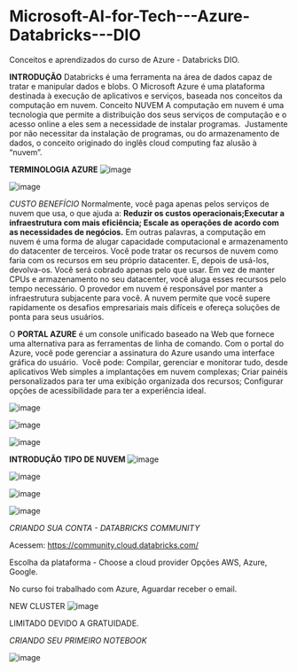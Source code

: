 # Microsoft-AI-for-Tech---Azure-Databricks---DIO
Conceitos e aprendizados do curso de Azure - Databricks DIO. 

**INTRODUÇÃO**
Databricks é uma ferramenta na área de dados capaz de tratar e manipular dados e blobs.
O Microsoft Azure é uma plataforma destinada à execução de aplicativos e serviços, baseada nos conceitos da computação em nuvem.​
Conceito NUVEM A computação em nuvem é uma tecnologia que permite a distribuição dos seus serviços de computação e o acesso online a eles sem a necessidade de instalar programas. ​
Justamente por não necessitar da instalação de programas, ou do armazenamento de dados, o conceito originado do inglês cloud computing faz alusão à “nuvem”.​

**TERMINOLOGIA AZURE**
​![image](https://github.com/user-attachments/assets/9854aad6-a892-4f37-a833-63538dc37b90)

![image](https://github.com/user-attachments/assets/1fdb08d5-a226-476f-b9fa-0e23a0909aab)

*CUSTO BENEFÍCIO*
Normalmente, você paga apenas pelos serviços de nuvem que usa, o que ajuda a:​
**Reduzir os custos operacionais;​
Executar a infraestrutura com mais eficiência;​
Escale as operações de acordo com as necessidades de negócios.​**
Em outras palavras, a computação em nuvem é uma forma de alugar capacidade computacional e armazenamento do datacenter de terceiros. Você pode tratar os recursos de nuvem como faria com os recursos em seu próprio datacenter. E, depois de usá-los, devolva-os. Você será cobrado apenas pelo que usar.
Em vez de manter CPUs e armazenamento no seu datacenter, você aluga esses recursos pelo tempo necessário. O provedor em nuvem é responsável por manter a infraestrutura subjacente para você. A nuvem permite que você supere rapidamente os desafios empresariais mais difíceis e ofereça soluções de ponta para seus usuários.​

O **PORTAL AZURE** é um console unificado baseado na Web que fornece uma alternativa para as ferramentas de linha de comando. ​
Com o portal do Azure, você pode gerenciar a assinatura do Azure usando uma interface gráfica do usuário. ​
Você pode:​
Compilar, gerenciar e monitorar tudo, desde aplicativos Web simples a implantações em nuvem complexas;​
Criar painéis personalizados para ter uma exibição organizada dos recursos;​
Configurar opções de acessibilidade para ter a experiência ideal.​

![image](https://github.com/user-attachments/assets/33495713-7b6c-48ac-a6b6-23187a3ae450)

![image](https://github.com/user-attachments/assets/038cd0d5-eb7a-4d3c-b199-5858adea6a6a)

![image](https://github.com/user-attachments/assets/60ae5410-a2e7-424f-a124-cbf572241781)

**INTRODUÇÃO TIPO DE NUVEM**
![image](https://github.com/user-attachments/assets/13119e5b-5f94-4da8-95a5-e5b1cb5ab7a2)


![image](https://github.com/user-attachments/assets/5b211222-417a-4007-b5de-16017c1dafbf)

![image](https://github.com/user-attachments/assets/f02df1d1-1ffd-4c1a-bed6-130bd4c3a90d)

![image](https://github.com/user-attachments/assets/e69dd0ea-77ad-4d53-96fa-4f72758b5e2f)

*CRIANDO SUA CONTA - DATABRICKS COMMUNITY*

Acessem:
https://community.cloud.databricks.com/

Escolha da plataforma - Choose a cloud provider
Opções AWS, Azure, Google.

No curso foi trabalhado com Azure,
Aguardar receber o email.

NEW CLUSTER
![image](https://github.com/user-attachments/assets/fc628fb2-82b7-4d46-941d-c5d9745fdaa8)

LIMITADO DEVIDO A GRATUIDADE.

*CRIANDO SEU PRIMEIRO NOTEBOOK*

![image](https://github.com/user-attachments/assets/88b92601-6651-4dbc-942c-f060c3347cc8)



















